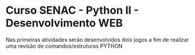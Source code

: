 # Curso SENAC - Python II - Desenvolvimento WEB


Nas primeiras atividades serão desenvolvidos dois jogos a fim de 
realizar uma revisão de comandos/estruturas PYTHON